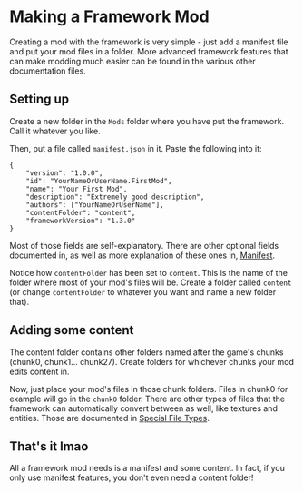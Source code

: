 # Making a Framework Mod
Creating a mod with the framework is very simple - just add a manifest file and put your mod files in a folder. More advanced framework features that can make modding much easier can be found in the various other documentation files.

## Setting up
Create a new folder in the `Mods` folder where you have put the framework. Call it whatever you like.

Then, put a file called `manifest.json` in it. Paste the following into it:
```jsonc
{
    "version": "1.0.0",
    "id": "YourNameOrUserName.FirstMod",
    "name": "Your First Mod",
    "description": "Extremely good description",
    "authors": ["YourNameOrUserName"],
    "contentFolder": "content",
    "frameworkVersion": "1.3.0"
}
```
Most of those fields are self-explanatory. There are other optional fields documented in, as well as more explanation of these ones in, [Manifest](Manifest.md).

Notice how `contentFolder` has been set to `content`. This is the name of the folder where most of your mod's files will be. Create a folder called `content` (or change `contentFolder` to whatever you want and name a new folder that).

## Adding some content
The content folder contains other folders named after the game's chunks (chunk0, chunk1... chunk27). Create folders for whichever chunks your mod edits content in.

Now, just place your mod's files in those chunk folders. Files in chunk0 for example will go in the `chunk0` folder. There are other types of files that the framework can automatically convert between as well, like textures and entities. Those are documented in [Special File Types](<Special File Types.md>).

## That's it lmao
All a framework mod needs is a manifest and some content. In fact, if you only use manifest features, you don't even need a content folder!